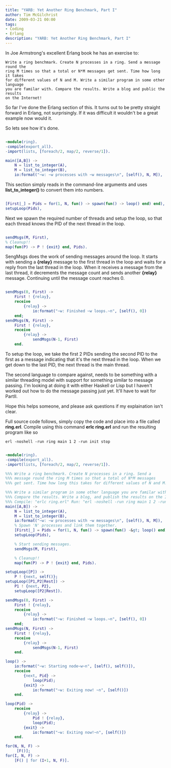 ```yaml
---
title: "YARB: Yet Another Ring Benchmark, Part I"
author: Tim McGilchrist
date: 2009-03-21 00:00
tags:
- Coding
- Erlang
description: "YARB: Yet Another Ring Benchmark, Part I"
---
```


In Joe Armstrong's excellent Erlang book he has an exercise to:

    Write a ring benchmark. Create N processes in a ring. Send a message round the
    ring M times so that a total or N*M messages get sent. Time how long it takes
    for different values of N and M. Write a similar program in some other language
    you are familar with. Compare the results. Write a blog and public the results
    on the Internet!

So far I've done the Erlang section of this. It turns out to be pretty straight
forward in Erlang, not surprisingly. If it was difficult it wouldn't be a great
example now would it.

So lets see how it's done.

``` erlang

-module(ring).
-compile(export_all).
-import(lists, [foreach/2, map/2, reverse/1]).

main([A,B]) ->
    N = list_to_integer(A),
    M = list_to_integer(B),
    io:format("~w: ~w processes with ~w messages\n", [self(), N, M]),

```

This section simply reads in the command-line arguments and uses
**list_to_integer()** to convert them into numbers.

```erlang

[First|_] = Pids = for(1, N, fun() -> spawn(fun() -> loop() end) end),
setupLoop(Pids),

```

Next we spawn the required number of threads and setup the loop, so that each
thread knows the PID of the next thread in the loop.

``` erlang

sendMsgs(M, First),
% Cleanup!!
map(fun(P) -> P ! {exit} end, Pids).

```

SengMsgs does the work of sending messages around the loop. It starts with
sending a **{relay}** message to the first thread in the loop and waits for
a reply from the last thread in the loop. When it receives a message from the
last thread, it decrements the message count and sends another **{relay}**
message. Continuing until the message count reaches 0.

``` erlang

sendMsgs(0, First) ->
    First ! {relay},
    receive
        {relay} ->
            io:format("~w: Finished ~w loops.~n", [self(), 0])
    end;
sendMsgs(N, First) ->
    First ! {relay},
    receive
        {relay} ->
            sendMsgs(N-1, First)
    end.

```

To setup the loop, we take the first 2 PIDs sending the second PID to the first
as a message indicating that it's the next thread in the loop. When we get down
to the last PID, the next thread is the main thread.

The second language to compare against, needs to be something with a similar
threading model with support for something similar to message passing. I'm
looking at doing it with either Haskell or Lisp but I haven't worked out how to
do the message passing just yet. It'll have to wait for PartII.

Hope this helps someone, and please ask questions if my explaination isn't
clear.

Full source code follows, simply copy the code and place into a file called
**ring.erl**. Compile using this command **erlc ring.erl** and run the
resulting program like so

``` shell
erl -noshell -run ring main 1 2 -run init stop
```

``` erlang

-module(ring).
-compile(export_all).
-import(lists, [foreach/2, map/2, reverse/1]).

%%% Write a ring benchmark. Create N processes in a ring. Send a
%%% message round the ring M times so that a total of N*M messages
%%% get sent. Time how long this takes for different values of N and M.

%%% Write a similar program in some other language you are familar with.
%%% Compare the results. Write a blog, and publish the results on the Internet!
%%% Compile: "erlc ring.erl" Run: "erl -noshell -run ring main 1 2 -run init stop"
main([A,B]) ->
    N = list_to_integer(A),
    M = list_to_integer(B),
    io:format("~w: ~w processes with ~w messages\n", [self(), N, M]),
    % Spawn 'N' processes and link them together.
    [First|_] = Pids = for(1, N, fun() -> spawn(fun() -&gt; loop() end) end),
    setupLoop(Pids),

    % Start sending messages.
    sendMsgs(M, First),

    % Cleanup!!
    map(fun(P) -> P ! {exit} end, Pids).

setupLoop([P]) ->
    P ! {next, self()};
setupLoop([P1,P2|Rest]) ->
    P1 ! {next, P2},
    setupLoop([P2|Rest]).

sendMsgs(0, First) ->
    First ! {relay},
    receive
        {relay} ->
            io:format("~w: Finished ~w loops.~n", [self(), 0])
    end;
sendMsgs(N, First) ->
    First ! {relay},
    receive
        {relay} ->
            sendMsgs(N-1, First)
    end.

loop() ->
    io:format("~w: Starting node~w~n", [self(), self()]),
    receive
        {next, Pid} ->
            loop(Pid);
        {exit} ->
            io:format("~w: Exiting now! ~n", [self()])
    end.

loop(Pid) ->
    receive
        {relay} ->
            Pid ! {relay},
            loop(Pid);
        {exit} ->
            io:format("~w: Exiting now!~n", [self()])
    end.

for(N, N, F) ->
     [F()];
for(I, N, F) ->
    [F() | for (I+1, N, F)].

```
